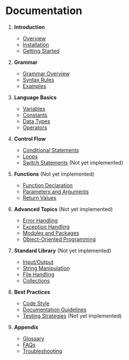 # Documentation

1. **Introduction**
   - [Overview](introduction/overview.md)
   - [Installation](introduction/installation.md)
   - [Getting Started](introduction/getting_started.md)

2. **Grammar**
   - [Grammar Overview](grammar/overview.md)
   - [Syntax Rules](grammar/syntax_rules.md)
   - [Examples](grammar/examples.md)

3. **Language Basics**
   - [Variables](basics/variables.md)
   - [Constants](basics/constants.md)
   - [Data Types](basics/data_types.md)
   - [Operators](basics/operators.md)

4. **Control Flow**
   - [Conditional Statements](control_flow/conditional_statements.md)
   - [Loops](control_flow/loops.md)
   - [Switch Statements](control_flow/switch_statements.md) (Not yet implemented)

5. **Functions** (Not yet implemented)
   - [Function Declaration](functions/function_declaration.md)
   - [Parameters and Arguments](functions/parameters_and_arguments.md)
   - [Return Values](functions/return_values.md)

6. **Advanced Topics** (Not yet implemented)
   - [Error Handling](advanced/error_handling.md)
   - [Exception Handling](advanced/exception_handling.md)
   - [Modules and Packages](advanced/modules_and_packages.md)
   - [Object-Oriented Programming](advanced/oop.md)

7. **Standard Library** (Not yet implemented)
   - [Input/Output](standard_library/io.md)
   - [String Manipulation](standard_library/strings.md)
   - [File Handling](standard_library/files.md)
   - [Collections](standard_library/collections.md)

8. **Best Practices**
   - [Code Style](best_practices/code_style.md)
   - [Documentation Guidelines](best_practices/documentation_guidelines.md)
   - [Testing Strategies](best_practices/testing_strategies.md) (Not yet implemented)

9. **Appendix**
   - [Glossary](appendix/glossary.md)
   - [FAQs](appendix/faqs.md)
   - [Troubleshooting](appendix/troubleshooting.md)
